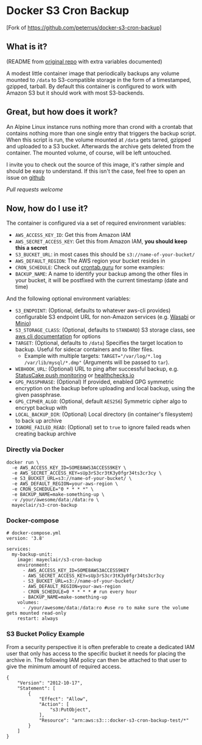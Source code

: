 # Docker S3 Cron Backup

[Fork of https://github.com/peterrus/docker-s3-cron-backup]

## What is it?

(README from [original repo](https://github.com/peterrus/docker-s3-cron-backup) with extra variables documented)

A modest little container image that periodically backups any volume mounted to `/data` to S3-compatible storage in the form of a timestamped, gzipped, tarball. By default this container is configured to work with Amazon S3 but it should work with most S3-backends.

## Great, but how does it work?
An Alpine Linux instance runs nothing more than crond with a crontab that contains nothing more than one single entry that triggers the backup script. When this script is run, the volume mounted at `/data` gets tarred, gzipped and uploaded to a S3 bucket. Afterwards the archive gets deleted from the container. The mounted volume, of course, will be left untouched.

I invite you to check out the source of this image, it's rather simple and should be easy to understand. If this isn't the case, feel free to open an issue on [github](https://github.com/m4ym4y/docker-s3-cron-backup)

*Pull requests welcome*

## Now, how do I use it?
The container is configured via a set of required environment variables:
- `AWS_ACCESS_KEY_ID`: Get this from Amazon IAM
- `AWS_SECRET_ACCESS_KEY`: Get this from Amazon IAM, **you should keep this a secret**
- `S3_BUCKET_URL`: in most cases this should be `s3://name-of-your-bucket/`
- `AWS_DEFAULT_REGION`: The AWS region your bucket resides in
- `CRON_SCHEDULE`: Check out [crontab.guru](https://crontab.guru/) for some examples:
- `BACKUP_NAME`: A name to identify your backup among the other files in your bucket, it will be postfixed with the current timestamp (date and time)

And the following optional environment variables:
- `S3_ENDPOINT`: (Optional, defaults to whatever aws-cli provides) configurable S3 endpoint URL for non-Amazon services (e.g. [Wasabi](https://wasabi.com/) or [Minio](https://min.io/))
- `S3_STORAGE_CLASS`: (Optional, defaults to `STANDARD`) S3 storage class, see [aws cli documentation](https://docs.aws.amazon.com/cli/latest/reference/s3/cp.html) for options
- `TARGET`: (Optional, defaults to `/data`) Specifies the target location to backup. Useful for sidecar containers and to filter files.
  - Example with multiple targets: `TARGET="/var/log/*.log /var/lib/mysql/*.dmp"` (Arguments will be passed to `tar`).
- `WEBHOOK_URL`: (Optional) URL to ping after successful backup, e.g. [StatusCake push monitoring](https://www.statuscake.com/kb/knowledge-base/what-is-push-monitoring/) or [healthchecks.io](https://healthchecks.io)
- `GPG_PASSPHRASE`: (Optional) If provided, enabled GPG symmetric encryption on the backup before uploading and local backup, using the given passphrase.
- `GPG_CIPHER_ALGO`: (Optional, default `AES256`) Symmetric cipher algo to encrypt backup with
- `LOCAL_BACKUP_DIR`: (Optional) Local directory (in container's filesystem) to back up archive
- `IGNORE_FAILED_READ`: (Optional) set to `true` to ignore failed reads when creating backup archive

### Directly via Docker
```
docker run \
  -e AWS_ACCESS_KEY_ID=SOME8AWS3ACCESS9KEY \
  -e AWS_SECRET_ACCESS_KEY=sUp3rS3cr3tK3y0fgr34ts3cr3cy \
  -e S3_BUCKET_URL=s3://name-of-your-bucket/ \
  -e AWS_DEFAULT_REGION=your-aws-region \
  -e CRON_SCHEDULE="0 * * * *" \
  -e BACKUP_NAME=make-something-up \
  -v /your/awesome/data:/data:ro \
  mayeclair/s3-cron-backup
```

### Docker-compose
```
# docker-compose.yml
version: '3.8'

services:
  my-backup-unit:
    image: mayeclair/s3-cron-backup
    environment:
      - AWS_ACCESS_KEY_ID=SOME8AWS3ACCESS9KEY
      - AWS_SECRET_ACCESS_KEY=sUp3rS3cr3tK3y0fgr34ts3cr3cy
      - S3_BUCKET_URL=s3://name-of-your-bucket/
      - AWS_DEFAULT_REGION=your-aws-region
      - CRON_SCHEDULE=0 * * * * # run every hour
      - BACKUP_NAME=make-something-up
    volumes:
      - /your/awesome/data:/data:ro #use ro to make sure the volume gets mounted read-only
    restart: always
```

### S3 Bucket Policy Example
From a security perspective it is often preferable to create a dedicated IAM user that only has access to the specific bucket it needs for placing the archive in. The following IAM policy can then be attached to that user to give the minimum amount of required access.

```
{
    "Version": "2012-10-17",
    "Statement": [
        {
            "Effect": "Allow",
            "Action": [
                "s3:PutObject",
            ],
            "Resource": "arn:aws:s3:::docker-s3-cron-backup-test/*"
        }
    ]
}
```
